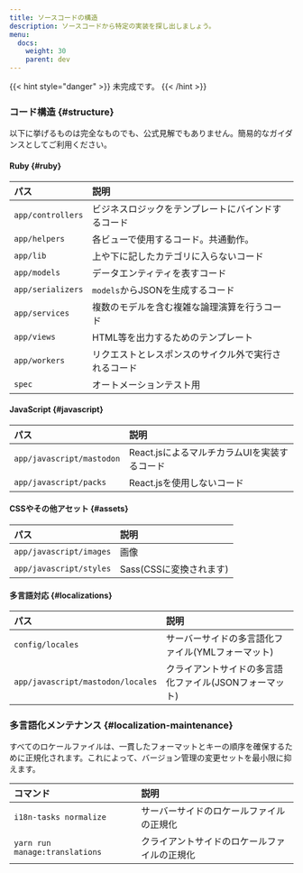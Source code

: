 ```yaml
---
title: ソースコードの構造
description: ソースコードから特定の実装を探し出しましょう。
menu:
  docs:
    weight: 30
    parent: dev
---
```


{{< hint style="danger" >}}
未完成です。
{{< /hint >}}

### コード構造 {#structure}

以下に挙げるものは完全なものでも、公式見解でもありません。簡易的なガイダンスとしてご利用ください。

#### Ruby {#ruby}

| パス | 説明 |
| :--- | :--- |
| `app/controllers` | ビジネスロジックをテンプレートにバインドするコード|
| `app/helpers` | 各ビューで使用するコード。共通動作。|
| `app/lib` | 上や下に記したカテゴリに入らないコード |
| `app/models` | データエンティティを表すコード |
| `app/serializers` | `models`からJSONを生成するコード |
| `app/services` | 複数のモデルを含む複雑な論理演算を行うコード |
| `app/views` | HTML等を出力するためのテンプレート |
| `app/workers` | リクエストとレスポンスのサイクル外で実行されるコード |
| `spec` | オートメーションテスト用 |

#### JavaScript {#javascript}

| パス | 説明 |
| :--- | :--- |
| `app/javascript/mastodon` | React.jsによるマルチカラムUIを実装するコード |
| `app/javascript/packs` | React.jsを使用しないコード |

#### CSSやその他アセット {#assets}

| パス | 説明 |
| :--- | :--- |
| `app/javascript/images` | 画像 |
| `app/javascript/styles` | Sass(CSSに変換されます) |

#### 多言語対応 {#localizations}

| パス | 説明 |
| :--- | :--- |
| `config/locales` | サーバーサイドの多言語化ファイル(YMLフォーマット) |
| `app/javascript/mastodon/locales` | クライアントサイドの多言語化ファイル(JSONフォーマット) |

### 多言語化メンテナンス {#localization-maintenance}

すべてのロケールファイルは、一貫したフォーマットとキーの順序を確保するために正規化されます。これによって、バージョン管理の変更セットを最小限に抑えます。

| コマンド | 説明 |
| :--- | :--- |
| `i18n-tasks normalize` | サーバーサイドのロケールファイルの正規化 |
| `yarn run manage:translations` | クライアントサイドのロケールファイルの正規化 |

